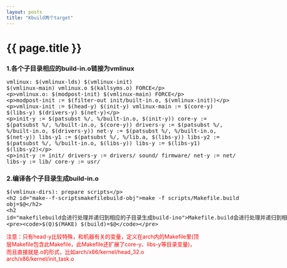 ```yaml
---
layout: posts
title: "Kbuild两个target"
---
```


# {{ page.title }}
### 1.各个子目录相应的build-in.o链接为vmlinux
<xmp class="my_xmp_class">vmlinux: $(vmlinux-lds) $(vmlinux-init) $(vmlinux-main) vmlinux.o $(kallsyms.o) FORCE

vmlinux.o: $(modpost-init) $(vmlinux-main) FORCE

modpost-init := $(filter-out init/built-in.o, $(vmlinux-init))

vmlinux-init := $(head-y) $(init-y)
vmlinux-main := $(core-y) $(libs-y) $(drivers-y) $(net-y)

init-y		:= $(patsubst %/, %/built-in.o, $(init-y))
core-y		:= $(patsubst %/, %/built-in.o, $(core-y))
drivers-y	:= $(patsubst %/, %/built-in.o, $(drivers-y))
net-y		:= $(patsubst %/, %/built-in.o, $(net-y))
libs-y1		:= $(patsubst %/, %/lib.a, $(libs-y))
libs-y2		:= $(patsubst %/, %/built-in.o, $(libs-y))
libs-y		:= $(libs-y1) $(libs-y2)

init-y		:= init/
drivers-y	:= drivers/ sound/ firmware/
net-y		:= net/
libs-y		:= lib/
core-y		:= usr/
</xmp>

### 2.编译各个子目录生成build-in.o
<xmp class="my_xmp_class">$(vmlinux-dirs): prepare scripts
## make -f scripts/Makefile.build obj=$@
## Makefile.build会进行处理并递归到相应的子目录生成build-in.o
	$(Q)$(MAKE) $(build)=$@
</xmp>
<font color="red">注意：只有head-y比较特殊，和机器有关的变量，定义在arch内的Makefile里(顶层Makefile包含此Makefile，此Makefile还扩展了core-y、libs-y等目录变量)，而且直接就是.o的形式，比如arch/x86/kernel/head_32.o arch/x86/kernel/init_task.o</font>